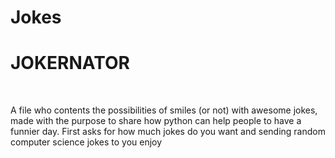 # Jokes
<h1>JOKERNATOR</h1>
<br>
<p>
A file who contents the possibilities of smiles (or not) with awesome jokes, made with the purpose to
share how python can help people to have a funnier day.
First asks for how much jokes do you want and sending random computer science jokes to you enjoy
</p>